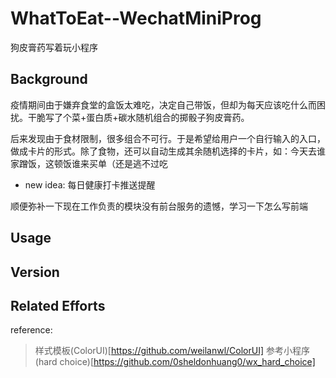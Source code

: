 # WhatToEat--WechatMiniProg
狗皮膏药写着玩小程序

## Background
疫情期间由于嫌弃食堂的盒饭太难吃，决定自己带饭，但却为每天应该吃什么而困扰。干脆写了个菜+蛋白质+碳水随机组合的掷骰子狗皮膏药。

后来发现由于食材限制，很多组合不可行。于是希望给用户一个自行输入的入口，做成卡片的形式。除了食物，还可以自动生成其余随机选择的卡片，如：今天去谁家蹭饭，这顿饭谁来买单（还是逃不过吃

+ new idea: 每日健康打卡推送提醒

顺便弥补一下现在工作负责的模块没有前台服务的遗憾，学习一下怎么写前端

## Usage
## Version

## Related Efforts
reference: 
> 样式模板(ColorUI)[https://github.com/weilanwl/ColorUI]
> 参考小程序(hard choice)[https://github.com/0sheldonhuang0/wx_hard_choice]
